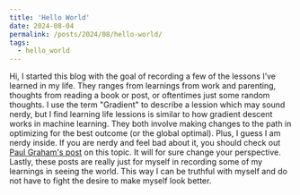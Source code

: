 ```yaml
---
title: 'Hello World'
date: 2024-08-04
permalink: /posts/2024/08/hello-world/
tags:
  - hello_world
---
```


Hi, I started this blog with the goal of recording a few of the lessons I’ve learned in my life. They ranges from learnings from work and parenting, thoughts from reading a book or post, or oftentimes just some random thoughts. I use the term "Gradient" to describe a lession which may sound nerdy, but I find learning life lessions is similar to how gradient descent works in machine learning. They both involve making changes to the path in optimizing for the best outcome (or the global optimal). Plus, I guess I am nerdy inside. If you are nerdy and feel bad about it, you should check out [Paul Graham's post](https://paulgraham.com/nerds.html) on this topic. It will for sure change your perspective. Lastly, these posts are really just for myself in recording some of my learnings in seeing the world. This way I can be truthful with myself and do not have to fight the desire to make myself look better. 